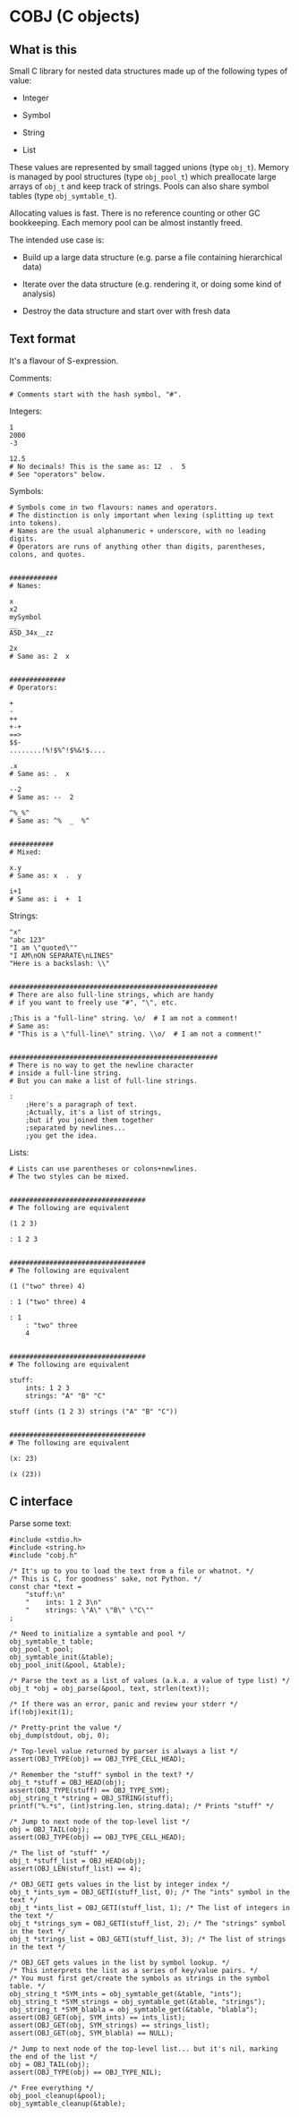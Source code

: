 # COBJ (C objects)


## What is this

Small C library for nested data structures made up of the following types of value:

* Integer

* Symbol

* String

* List

These values are represented by small tagged unions (type `obj_t`).
Memory is managed by pool structures (type `obj_pool_t`) which preallocate large arrays of `obj_t` and keep track of strings.
Pools can also share symbol tables (type `obj_symtable_t`).

Allocating values is fast. There is no reference counting or other GC bookkeeping.
Each memory pool can be almost instantly freed.

The intended use case is:

* Build up a large data structure (e.g. parse a file containing hierarchical data)

* Iterate over the data structure (e.g. rendering it, or doing some kind of analysis)

* Destroy the data structure and start over with fresh data


## Text format

It's a flavour of S-expression.


Comments:

    # Comments start with the hash symbol, "#".


Integers:

    1
    2000
    -3

    12.5
    # No decimals! This is the same as: 12  .  5
    # See "operators" below.


Symbols:

    # Symbols come in two flavours: names and operators.
    # The distinction is only important when lexing (splitting up text into tokens).
    # Names are the usual alphanumeric + underscore, with no leading digits.
    # Operators are runs of anything other than digits, parentheses, colons, and quotes.


    ############
    # Names:

    x
    x2
    mySymbol
    __
    ASD_34x__zz

    2x
    # Same as: 2  x


    ##############
    # Operators:

    +
    -
    ++
    +-+
    ==>
    $$-
    ........!%!$%^!$%&!$....

    .x
    # Same as: .  x

    --2
    # Same as: --  2

    ^%_%^
    # Same as: ^%  _  %^


    ###########
    # Mixed:

    x.y
    # Same as: x  .  y

    i+1
    # Same as: i  +  1


Strings:

    "x"
    "abc 123"
    "I am \"quoted\""
    "I AM\nON SEPARATE\nLINES"
    "Here is a backslash: \\"


    ####################################################
    # There are also full-line strings, which are handy
    # if you want to freely use "#", "\", etc.

    ;This is a "full-line" string. \o/  # I am not a comment!
    # Same as:
    # "This is a \"full-line\" string. \\o/  # I am not a comment!"


    ####################################################
    # There is no way to get the newline character
    # inside a full-line string.
    # But you can make a list of full-line strings.

    :
        ;Here's a paragraph of text.
        ;Actually, it's a list of strings,
        ;but if you joined them together
        ;separated by newlines...
        ;you get the idea.


Lists:

    # Lists can use parentheses or colons+newlines.
    # The two styles can be mixed.


    ##################################
    # The following are equivalent

    (1 2 3)

    : 1 2 3


    ##################################
    # The following are equivalent

    (1 ("two" three) 4)

    : 1 ("two" three) 4

    : 1
        : "two" three
        4


    ##################################
    # The following are equivalent

    stuff:
        ints: 1 2 3
        strings: "A" "B" "C"

    stuff (ints (1 2 3) strings ("A" "B" "C"))


    ##################################
    # The following are equivalent

    (x: 23)

    (x (23))


## C interface

Parse some text:

    #include <stdio.h>
    #include <string.h>
    #include "cobj.h"

    /* It's up to you to load the text from a file or whatnot. */
    /* This is C, for goodness' sake, not Python. */
    const char *text =
        "stuff:\n"
        "    ints: 1 2 3\n"
        "    strings: \"A\" \"B\" \"C\""
    ;

    /* Need to initialize a symtable and pool */
    obj_symtable_t table;
    obj_pool_t pool;
    obj_symtable_init(&table);
    obj_pool_init(&pool, &table);

    /* Parse the text as a list of values (a.k.a. a value of type list) */
    obj_t *obj = obj_parse(&pool, text, strlen(text));

    /* If there was an error, panic and review your stderr */
    if(!obj)exit(1);

    /* Pretty-print the value */
    obj_dump(stdout, obj, 0);

    /* Top-level value returned by parser is always a list */
    assert(OBJ_TYPE(obj) == OBJ_TYPE_CELL_HEAD);

    /* Remember the "stuff" symbol in the text? */
    obj_t *stuff = OBJ_HEAD(obj);
    assert(OBJ_TYPE(stuff) == OBJ_TYPE_SYM);
    obj_string_t *string = OBJ_STRING(stuff);
    printf("%.*s", (int)string.len, string.data); /* Prints "stuff" */

    /* Jump to next node of the top-level list */
    obj = OBJ_TAIL(obj);
    assert(OBJ_TYPE(obj) == OBJ_TYPE_CELL_HEAD);

    /* The list of "stuff" */
    obj_t *stuff_list = OBJ_HEAD(obj);
    assert(OBJ_LEN(stuff_list) == 4);

    /* OBJ_GETI gets values in the list by integer index */
    obj_t *ints_sym = OBJ_GETI(stuff_list, 0); /* The "ints" symbol in the text */
    obj_t *ints_list = OBJ_GETI(stuff_list, 1); /* The list of integers in the text */
    obj_t *strings_sym = OBJ_GETI(stuff_list, 2); /* The "strings" symbol in the text */
    obj_t *strings_list = OBJ_GETI(stuff_list, 3); /* The list of strings in the text */

    /* OBJ_GET gets values in the list by symbol lookup. */
    /* This interprets the list as a series of key/value pairs. */
    /* You must first get/create the symbols as strings in the symbol table. */
    obj_string_t *SYM_ints = obj_symtable_get(&table, "ints");
    obj_string_t *SYM_strings = obj_symtable_get(&table, "strings");
    obj_string_t *SYM_blabla = obj_symtable_get(&table, "blabla");
    assert(OBJ_GET(obj, SYM_ints) == ints_list);
    assert(OBJ_GET(obj, SYM_strings) == strings_list);
    assert(OBJ_GET(obj, SYM_blabla) == NULL);

    /* Jump to next node of the top-level list... but it's nil, marking the end of the list */
    obj = OBJ_TAIL(obj);
    assert(OBJ_TYPE(obj) == OBJ_TYPE_NIL);

    /* Free everything */
    obj_pool_cleanup(&pool);
    obj_symtable_cleanup(&table);
